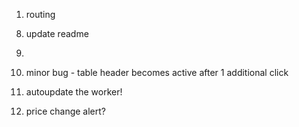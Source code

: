 1.  routing

8)  update readme

9)

10. minor bug - table header becomes active after 1 additional click

11. autoupdate the worker!

12. price change alert?
